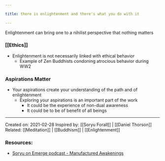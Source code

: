 ```yaml
---
title: there is enlightenment and there's what you do with it 
---
```

Enlightenment can bring one to a nihilist perspective that nothing matters

### [[Ethics]]
- Enlightenment is not necessarily linked with ethical behavior
	- Example of Zen Buddhists condoning atrocious behavior during WW2

### Aspirations Matter
- Your aspirations create your understanding of the path and of enlightenment
	- Exploring your aspirations is an important part of the work
		- It could be the experience of non-dual awareness
		- It could be to be of benefit of all beings

-------------------
Created on: 2021-02-28
Inspired by: [[Soryu Forall]] | [[Daniel Thorson]]
Related: [[Meditation]] | [[Buddhism]] | [[Enlightenment]]

### Resources:
- [Soryu on Emerge podcast - Manufactured Awakenings](https://anchor.fm/emerge/episodes/Soryu-Forall---Manufactured-Awakenings-ebfoho)
